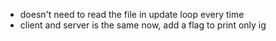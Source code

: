 - doesn't need to read the file in update loop every time
- client and server is the same now, add a flag to print only ig
